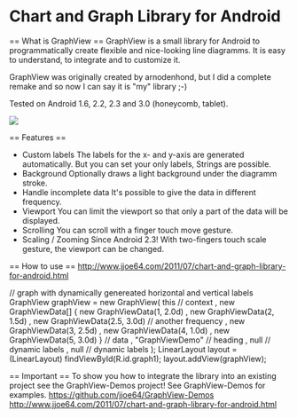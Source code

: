 Chart and Graph Library for Android
====================================

== What is GraphView ==
GraphView is a small library for Android to programmatically create flexible and nice-looking line diagramms. It is easy to understand, to integrate and to customize it.

GraphView was originally created by arnodenhond, but I did a complete remake and so now I can say it is "my" library ;-)

Tested on Android 1.6, 2.2, 2.3 and 3.0 (honeycomb, tablet).

<img src="https://github.com/jjoe64/GraphView/raw/master/GVLine.jpg" />

== Features ==

* Custom labels
The labels for the x- and y-axis are generated automatically. But you can set your only labels, Strings are possible.
* Background
Optionally draws a light background under the diagramm stroke.
* Handle incomplete data
It's possible to give the data in different frequency.
* Viewport
You can limit the viewport so that only a part of the data will be displayed.
* Scrolling
You can scroll with a finger touch move gesture.
* Scaling / Zooming
Since Android 2.3! With two-fingers touch scale gesture, the viewport can be changed.

== How to use ==
<a href="http://www.jjoe64.com/2011/07/chart-and-graph-library-for-android.html">http://www.jjoe64.com/2011/07/chart-and-graph-library-for-android.html</a>

// graph with dynamically genereated horizontal and vertical labels
GraphView graphView = new GraphView(
  this // context
  , new GraphViewData[] {
    new GraphViewData(1, 2.0d)
    , new GraphViewData(2, 1.5d)
    , new GraphViewData(2.5, 3.0d) // another frequency
    , new GraphViewData(3, 2.5d)
    , new GraphViewData(4, 1.0d)
    , new GraphViewData(5, 3.0d)
  } // data
  , "GraphViewDemo" // heading
  , null // dynamic labels
  , null // dynamic labels
);
LinearLayout layout = (LinearLayout) findViewById(R.id.graph1);
layout.addView(graphView);

== Important ==
To show you how to integrate the library into an existing project see the GraphView-Demos project!
See GraphView-Demos for examples.
<a href="https://github.com/jjoe64/GraphView-Demos">https://github.com/jjoe64/GraphView-Demos</a>
<a href="http://www.jjoe64.com/2011/07/chart-and-graph-library-for-android.html">http://www.jjoe64.com/2011/07/chart-and-graph-library-for-android.html</a>

